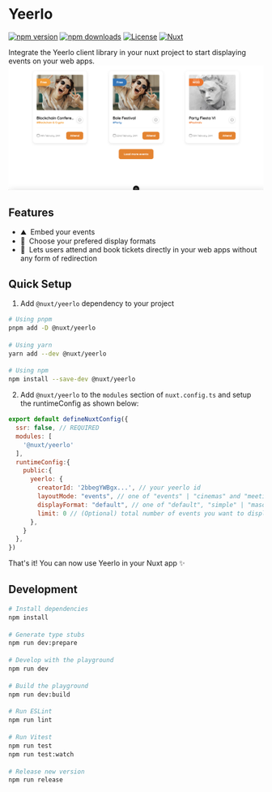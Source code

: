 <!--
Get your module up and running quickly.

Find and replace all on all files (CMD+SHIFT+F):
- Name: Yeerlo
- Package name: @nuxt/yeerlo
- Description: Yeerlo's official Nuxt module
-->

# Yeerlo

[![npm version][npm-version-src]][npm-version-href]
[![npm downloads][npm-downloads-src]][npm-downloads-href]
[![License][license-src]][license-href]
[![Nuxt][nuxt-src]][nuxt-href]

Integrate the Yeerlo client library in your nuxt project to start displaying events on your web apps.
![Logo](public/preview.png)

## Features

<!-- Highlight some of the features your module provide here -->
- ⛰ &nbsp;Embed your events
- 🚠 &nbsp;Choose your prefered display formats
- 🌲 &nbsp;Lets users attend and book tickets directly in your web apps without any form of redirection

## Quick Setup

1. Add `@nuxt/yeerlo` dependency to your project

```bash
# Using pnpm
pnpm add -D @nuxt/yeerlo

# Using yarn
yarn add --dev @nuxt/yeerlo

# Using npm
npm install --save-dev @nuxt/yeerlo
```

2. Add `@nuxt/yeerlo` to the `modules` section of `nuxt.config.ts` and setup the runtimeConfig as shown below:

```js
export default defineNuxtConfig({
  ssr: false, // REQUIRED
  modules: [
    '@nuxt/yeerlo'
  ],
  runtimeConfig:{
    public:{
      yeerlo: {
        creatorId: '2bbegYWBgx...', // your yeerlo id
        layoutMode: "events", // one of "events" | "cinemas" and "meetings" are coming soon
        displayFormat: "default", // one of "default", "simple" | "masonry" and "boxed" are coming soon
        limit: 0 // (Optional) total number of events you want to display.
      },
    }
  },
})
```

That's it! You can now use Yeerlo in your Nuxt app ✨

## Development

```bash
# Install dependencies
npm install

# Generate type stubs
npm run dev:prepare

# Develop with the playground
npm run dev

# Build the playground
npm run dev:build

# Run ESLint
npm run lint

# Run Vitest
npm run test
npm run test:watch

# Release new version
npm run release
```

<!-- Badges -->
[npm-version-src]: https://img.shields.io/npm/v/nuxt-yeerlo/latest.svg?style=flat&colorA=18181B&colorB=28CF8D
[npm-version-href]: https://npmjs.com/package/nuxt-yeerlo

[npm-downloads-src]: https://img.shields.io/npm/dm/nuxt-yeerlo.svg?style=flat&colorA=18181B&colorB=28CF8D
[npm-downloads-href]: https://npmjs.com/package/nuxt-yeerlo

[license-src]: https://img.shields.io/npm/l/nuxt-yeerlo.svg?style=flat&colorA=18181B&colorB=28CF8D
[license-href]: https://npmjs.com/package/nuxt-yeerlo

[nuxt-src]: https://img.shields.io/badge/Nuxt-18181B?logo=nuxt.js
[nuxt-href]: https://nuxt.com
